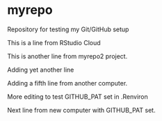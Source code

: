 # myrepo
Repository for testing my Git/GitHub setup

This is a line from RStudio Cloud

This is another line from myrepo2 project.

Adding yet another line

Adding a fifth line from another computer.


More editing to test GITHUB_PAT set in .Renviron

Next line from new computer with GITHUB_PAT set.